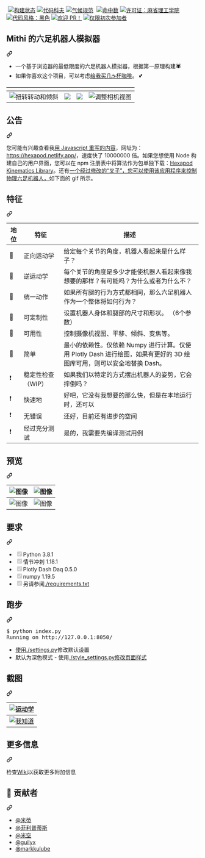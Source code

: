 <div class="Box-sc-g0xbh4-0 bJMeLZ js-snippet-clipboard-copy-unpositioned" data-hpc="true"><article class="markdown-body entry-content container-lg" itemprop="text"><p dir="auto"><a href="https://ko-fi.com/minimithi" rel="nofollow"><img src="https://camo.githubusercontent.com/90ac03aad89b65ee2121c53fb6df5b97745907b559a7e71779fa73cfdc9f2afc/68747470733a2f2f696d672e736869656c64732e696f2f62616467652f4275792532306d652532302d636f66666565212d6f72616e67652e7376673f6c6f676f3d6275792d6d652d612d636f6666656526636f6c6f723d373935353438" alt="" data-canonical-src="https://img.shields.io/badge/Buy%20me%20-coffee!-orange.svg?logo=buy-me-a-coffee&amp;color=795548" style="max-width: 100%;"></a>
<a href="https://travis-ci.com/github/mithi/hexapod-robot-simulator" rel="nofollow"><img src="https://camo.githubusercontent.com/5a6608edf0300e93742005a08f10728b19bf0684938818b00ebe99f36e929037/68747470733a2f2f7472617669732d63692e636f6d2f6d697468692f68657861706f642d726f626f742d73696d756c61746f722e7376673f6272616e63683d6d6173746572" alt="构建状态" data-canonical-src="https://travis-ci.com/mithi/hexapod-robot-simulator.svg?branch=master" style="max-width: 100%;"></a>
<a href="https://codecov.io/gh/mithi/hexapod-robot-simulator" rel="nofollow"><img src="https://camo.githubusercontent.com/969c233f6a8df6fbd31c326fb2fcdc7837a9a7a504bb1e385ad374e9ce8c12f5/68747470733a2f2f636f6465636f762e696f2f67682f6d697468692f68657861706f642d726f626f742d73696d756c61746f722f6272616e63682f6d61737465722f67726170682f62616467652e737667" alt="代码科夫" data-canonical-src="https://codecov.io/gh/mithi/hexapod-robot-simulator/branch/master/graph/badge.svg" style="max-width: 100%;"></a>
<a href="https://codeclimate.com/github/mithi/hexapod-robot-simulator" rel="nofollow"><img src="https://camo.githubusercontent.com/281f234df6b91518a4f275dd1f5ecf9006dea1ec624976327775ed0c016647a8/68747470733a2f2f636f6465636c696d6174652e636f6d2f6769746875622f6d697468692f68657861706f642d726f626f742d73696d756c61746f722f6261646765732f6770612e737667" alt="气候规范" data-canonical-src="https://codeclimate.com/github/mithi/hexapod-robot-simulator/badges/gpa.svg" style="max-width: 100%;"></a>
<a href="https://codeclimate.com/github/mithi/hexapod-robot-simulator/trends/technical_debt" rel="nofollow"><img src="https://camo.githubusercontent.com/7a58ba32bdc82edac3cc6a62b3b0a3ae5d4a8665216a85f2e10e66b8aeb7000e/68747470733a2f2f696d672e736869656c64732e696f2f636f6465636c696d6174652f746563682d646562742f6d697468692f68657861706f642d726f626f742d73696d756c61746f72" alt="" data-canonical-src="https://img.shields.io/codeclimate/tech-debt/mithi/hexapod-robot-simulator" style="max-width: 100%;"></a>
<a href="https://hits.dwyl.com/mithi/hexapod-robot-simulator" rel="nofollow"><img src="https://camo.githubusercontent.com/f5eb544390fd2a7dd2e9e74d172571613812ec4ed56f2ab55f15355f53da503b/68747470733a2f2f686974732e6477796c2e636f6d2f6d697468692f68657861706f642d726f626f742d73696d756c61746f722e737667" alt="命中数" data-canonical-src="https://hits.dwyl.com/mithi/hexapod-robot-simulator.svg" style="max-width: 100%;"></a>
<a href="/mithi/hexapod-robot-simulator/blob/master/LICENSE"><img src="https://camo.githubusercontent.com/a4426cbe5c21edb002526331c7a8fbfa089e84a550567b02a0d829a98b136ad0/68747470733a2f2f696d672e736869656c64732e696f2f62616467652f4c6963656e73652d4d49542d79656c6c6f772e737667" alt="许可证：麻省理工学院" data-canonical-src="https://img.shields.io/badge/License-MIT-yellow.svg" style="max-width: 100%;"></a>
<a href="https://github.com/psf/black"><img src="https://camo.githubusercontent.com/7d770c433d6198d89f8c1e2f187b904a9721d176259d0e97157337741cc8e837/68747470733a2f2f696d672e736869656c64732e696f2f62616467652f636f64652532307374796c652d626c61636b2d3030303030302e737667" alt="代码风格：黑色" data-canonical-src="https://img.shields.io/badge/code%20style-black-000000.svg" style="max-width: 100%;"></a>
<a href="https://github.com/mithi/hexapod-robot-simulator/issues?q=is%3Aissue+is%3Aopen+label%3A%22help+wanted%22"><img src="https://camo.githubusercontent.com/489f459c64087aac7a803f4c42dfcaef879b823fd8beae82a9cb84de2383203b/68747470733a2f2f696d672e736869656c64732e696f2f62616467652f636f6e747269627574696f6e732d77656c636f6d652d6f72616e67652e7376673f7374796c653d666c6174" alt="欢迎 PR！" data-canonical-src="https://img.shields.io/badge/contributions-welcome-orange.svg?style=flat" style="max-width: 100%;"></a>
<a href="https://www.firsttimersonly.com/" rel="nofollow"><img src="https://camo.githubusercontent.com/d838c4a669d235d26bb9248e9ecc26399634e3409d6ab8807649a96a1516b6f1/68747470733a2f2f696d672e736869656c64732e696f2f62616467652f66697273742d2d74696d6572732d2d6f6e6c792d667269656e646c792d626c756576696f6c65742e7376673f7374796c653d666c6174" alt="仅限初次参加者" data-canonical-src="https://img.shields.io/badge/first--timers--only-friendly-blueviolet.svg?style=flat" style="max-width: 100%;"></a></p>
<div class="markdown-heading" dir="auto"><h1 tabindex="-1" class="heading-element" dir="auto"><font style="vertical-align: inherit;"><font style="vertical-align: inherit;">Mithi 的六足机器人模拟器</font></font></h1><a id="user-content-mithis-hexapod-robot-simulator" class="anchor" aria-label="永久链接：Mithi 的六足机器人模拟器" href="#mithis-hexapod-robot-simulator"><svg class="octicon octicon-link" viewBox="0 0 16 16" version="1.1" width="16" height="16" aria-hidden="true"><path d="m7.775 3.275 1.25-1.25a3.5 3.5 0 1 1 4.95 4.95l-2.5 2.5a3.5 3.5 0 0 1-4.95 0 .751.751 0 0 1 .018-1.042.751.751 0 0 1 1.042-.018 1.998 1.998 0 0 0 2.83 0l2.5-2.5a2.002 2.002 0 0 0-2.83-2.83l-1.25 1.25a.751.751 0 0 1-1.042-.018.751.751 0 0 1-.018-1.042Zm-4.69 9.64a1.998 1.998 0 0 0 2.83 0l1.25-1.25a.751.751 0 0 1 1.042.018.751.751 0 0 1 .018 1.042l-1.25 1.25a3.5 3.5 0 1 1-4.95-4.95l2.5-2.5a3.5 3.5 0 0 1 4.95 0 .751.751 0 0 1-.018 1.042.751.751 0 0 1-1.042.018 1.998 1.998 0 0 0-2.83 0l-2.5 2.5a1.998 1.998 0 0 0 0 2.83Z"></path></svg></a></div>
<ul dir="auto">
<li><font style="vertical-align: inherit;"><font style="vertical-align: inherit;">一个基于浏览器的最低限度的六足机器人模拟器，根据第一原理构建🕷️</font></font></li>
<li><font style="vertical-align: inherit;"><font style="vertical-align: inherit;">如果你喜欢这个项目，可以考虑</font></font><a href="https://ko-fi.com/minimithi" rel="nofollow"><font style="vertical-align: inherit;"><font style="vertical-align: inherit;">给我买几☕杯咖啡</font></font></a><font style="vertical-align: inherit;"><font style="vertical-align: inherit;">。 💕</font></font></li>
</ul>
<table>
<thead>
<tr>
<th></th>
<th></th>
<th></th>
<th></th>
</tr>
</thead>
<tbody>
<tr>
<td><animated-image data-catalyst=""><a target="_blank" rel="noopener noreferrer nofollow" href="https://camo.githubusercontent.com/bf6ce2a46938ef1925335adf7487f8d994fb4a1289da17a3db771ff29aafaa3c/68747470733a2f2f6d697468692e6769746875622e696f2f726f626f746963732d626c6f672f726f626f742d6f6e6c792d78312e676966" data-target="animated-image.originalLink"><img src="https://camo.githubusercontent.com/bf6ce2a46938ef1925335adf7487f8d994fb4a1289da17a3db771ff29aafaa3c/68747470733a2f2f6d697468692e6769746875622e696f2f726f626f746963732d626c6f672f726f626f742d6f6e6c792d78312e676966" alt="扭转转动和倾斜" data-canonical-src="https://mithi.github.io/robotics-blog/robot-only-x1.gif" style="max-width: 100%; display: inline-block;" data-target="animated-image.originalImage"></a>
      <span class="AnimatedImagePlayer" data-target="animated-image.player" hidden="">
        <a data-target="animated-image.replacedLink" class="AnimatedImagePlayer-images" href="https://camo.githubusercontent.com/bf6ce2a46938ef1925335adf7487f8d994fb4a1289da17a3db771ff29aafaa3c/68747470733a2f2f6d697468692e6769746875622e696f2f726f626f746963732d626c6f672f726f626f742d6f6e6c792d78312e676966" target="_blank">
          

<td><animated-image data-catalyst="" style="width: 550px;"><a target="_blank" rel="noopener noreferrer nofollow" href="https://camo.githubusercontent.com/a59e98dc093836a2719e765561e1d69e5151270ea51089637e6315190f045367/68747470733a2f2f6d697468692e6769746875622e696f2f726f626f746963732d626c6f672f76322d68657861706f642d312e676966" data-target="animated-image.originalLink"><img src="https://camo.githubusercontent.com/a59e98dc093836a2719e765561e1d69e5151270ea51089637e6315190f045367/68747470733a2f2f6d697468692e6769746875622e696f2f726f626f746963732d626c6f672f76322d68657861706f642d312e676966" data-canonical-src="https://mithi.github.io/robotics-blog/v2-hexapod-1.gif" style="max-width: 100%; display: inline-block;" data-target="animated-image.originalImage"></a>
 
<td><animated-image data-catalyst="" style="width: 500px;"><a target="_blank" rel="noopener noreferrer nofollow" href="https://camo.githubusercontent.com/1842022ef273268a92af91fd6e08dd015dd334c7ac0959d27f823bf8cc38161b/68747470733a2f2f6d697468692e6769746875622e696f2f726f626f746963732d626c6f672f76322d68657861706f642d322e676966" data-target="animated-image.originalLink"><img src="https://camo.githubusercontent.com/1842022ef273268a92af91fd6e08dd015dd334c7ac0959d27f823bf8cc38161b/68747470733a2f2f6d697468692e6769746875622e696f2f726f626f746963732d626c6f672f76322d68657861706f642d322e676966" data-canonical-src="https://mithi.github.io/robotics-blog/v2-hexapod-2.gif" style="max-width: 100%; display: inline-block;" data-target="animated-image.originalImage"></a>
  
<td><animated-image data-catalyst=""><a target="_blank" rel="noopener noreferrer nofollow" href="https://camo.githubusercontent.com/dfe987bdfe7aef0dc939e236784fa3e58c340f7b37bb17c9a9224123cb078426/68747470733a2f2f6d697468692e6769746875622e696f2f726f626f746963732d626c6f672f726f626f742d6f6e6c792d78332e676966" data-target="animated-image.originalLink"><img src="https://camo.githubusercontent.com/dfe987bdfe7aef0dc939e236784fa3e58c340f7b37bb17c9a9224123cb078426/68747470733a2f2f6d697468692e6769746875622e696f2f726f626f746963732d626c6f672f726f626f742d6f6e6c792d78332e676966" alt="调整相机视图" data-canonical-src="https://mithi.github.io/robotics-blog/robot-only-x3.gif" style="max-width: 100%; display: inline-block;" data-target="animated-image.originalImage"></a>

</tr>
</tbody>
</table>
<div class="markdown-heading" dir="auto"><h1 tabindex="-1" class="heading-element" dir="auto"><font style="vertical-align: inherit;"><font style="vertical-align: inherit;">公告</font></font></h1><a id="user-content-announcement" class="anchor" aria-label="永久链接：公告" href="#announcement"><svg class="octicon octicon-link" viewBox="0 0 16 16" version="1.1" width="16" height="16" aria-hidden="true"><path d="m7.775 3.275 1.25-1.25a3.5 3.5 0 1 1 4.95 4.95l-2.5 2.5a3.5 3.5 0 0 1-4.95 0 .751.751 0 0 1 .018-1.042.751.751 0 0 1 1.042-.018 1.998 1.998 0 0 0 2.83 0l2.5-2.5a2.002 2.002 0 0 0-2.83-2.83l-1.25 1.25a.751.751 0 0 1-1.042-.018.751.751 0 0 1-.018-1.042Zm-4.69 9.64a1.998 1.998 0 0 0 2.83 0l1.25-1.25a.751.751 0 0 1 1.042.018.751.751 0 0 1 .018 1.042l-1.25 1.25a3.5 3.5 0 1 1-4.95-4.95l2.5-2.5a3.5 3.5 0 0 1 4.95 0 .751.751 0 0 1-.018 1.042.751.751 0 0 1-1.042.018 1.998 1.998 0 0 0-2.83 0l-2.5 2.5a1.998 1.998 0 0 0 0 2.83Z"></path></svg></a></div>
<p dir="auto"><font style="vertical-align: inherit;"><font style="vertical-align: inherit;">您可能有兴趣查看我</font></font><a href="http://github.com/mithi/hexapod"><font style="vertical-align: inherit;"><font style="vertical-align: inherit;">用 Javascript 重写的内容</font></font></a><font style="vertical-align: inherit;"><font style="vertical-align: inherit;">，网址为：</font></font><a href="https://hexapod.netlify.app/" rel="nofollow"><font style="vertical-align: inherit;"><font style="vertical-align: inherit;">https://hexapod.netlify.app/</font></font></a><font style="vertical-align: inherit;"><font style="vertical-align: inherit;">，速度快了 10000000 倍。如果您想使用 Node 构建自己的用户界面，您可以在 npm 注册表中将算法作为包单独下载：</font></font><a href="https://github.com/mithi/hexapod-kinematics-library"><font style="vertical-align: inherit;"><font style="vertical-align: inherit;">Hexapod Kinematics Library</font></font></a><font style="vertical-align: inherit;"><font style="vertical-align: inherit;">。还有</font></font><a href="https://github.com/mithi/hexapod-irl"><font style="vertical-align: inherit;"><font style="vertical-align: inherit;">一个经过修改的“叉子”，您可以使用该应用程序来控制物理六足机器人，</font></font></a><font style="vertical-align: inherit;"><font style="vertical-align: inherit;">如下面的 gif 所示。</font></font></p>
<p align="center" dir="auto">

</p>
<div class="markdown-heading" dir="auto"><h1 tabindex="-1" class="heading-element" dir="auto"><font style="vertical-align: inherit;"><font style="vertical-align: inherit;">特征</font></font></h1><a id="user-content-features" class="anchor" aria-label="永久链接：特点" href="#features"><svg class="octicon octicon-link" viewBox="0 0 16 16" version="1.1" width="16" height="16" aria-hidden="true"><path d="m7.775 3.275 1.25-1.25a3.5 3.5 0 1 1 4.95 4.95l-2.5 2.5a3.5 3.5 0 0 1-4.95 0 .751.751 0 0 1 .018-1.042.751.751 0 0 1 1.042-.018 1.998 1.998 0 0 0 2.83 0l2.5-2.5a2.002 2.002 0 0 0-2.83-2.83l-1.25 1.25a.751.751 0 0 1-1.042-.018.751.751 0 0 1-.018-1.042Zm-4.69 9.64a1.998 1.998 0 0 0 2.83 0l1.25-1.25a.751.751 0 0 1 1.042.018.751.751 0 0 1 .018 1.042l-1.25 1.25a3.5 3.5 0 1 1-4.95-4.95l2.5-2.5a3.5 3.5 0 0 1 4.95 0 .751.751 0 0 1-.018 1.042.751.751 0 0 1-1.042.018 1.998 1.998 0 0 0-2.83 0l-2.5 2.5a1.998 1.998 0 0 0 0 2.83Z"></path></svg></a></div>
<table>
<thead>
<tr>
<th><font style="vertical-align: inherit;"><font style="vertical-align: inherit;">地位</font></font></th>
<th><font style="vertical-align: inherit;"><font style="vertical-align: inherit;">特征</font></font></th>
<th><font style="vertical-align: inherit;"><font style="vertical-align: inherit;">描述</font></font></th>
</tr>
</thead>
<tbody>
<tr>
<td><font style="vertical-align: inherit;"><font style="vertical-align: inherit;">🎉</font></font></td>
<td><font style="vertical-align: inherit;"><font style="vertical-align: inherit;">正向运动学</font></font></td>
<td><font style="vertical-align: inherit;"><font style="vertical-align: inherit;">给定每个关节的角度，机器人看起来是什么样子？</font></font></td>
</tr>
<tr>
<td><font style="vertical-align: inherit;"><font style="vertical-align: inherit;">🎉</font></font></td>
<td><font style="vertical-align: inherit;"><font style="vertical-align: inherit;">逆运动学</font></font></td>
<td><font style="vertical-align: inherit;"><font style="vertical-align: inherit;">每个关节的角度是多少才能使机器人看起来像我想要的那样？有可能吗？为什么或者为什么不？</font></font></td>
</tr>
<tr>
<td><font style="vertical-align: inherit;"><font style="vertical-align: inherit;">🎉</font></font></td>
<td><font style="vertical-align: inherit;"><font style="vertical-align: inherit;">统一动作</font></font></td>
<td><font style="vertical-align: inherit;"><font style="vertical-align: inherit;">如果所有腿的行为方式都相同，那么六足机器人作为一个整体将如何行为？</font></font></td>
</tr>
<tr>
<td><font style="vertical-align: inherit;"><font style="vertical-align: inherit;">🎉</font></font></td>
<td><font style="vertical-align: inherit;"><font style="vertical-align: inherit;">可定制性</font></font></td>
<td><font style="vertical-align: inherit;"><font style="vertical-align: inherit;">设置机器人身体和腿部的尺寸和形状。 （6个参数）</font></font></td>
</tr>
<tr>
<td><font style="vertical-align: inherit;"><font style="vertical-align: inherit;">🎉</font></font></td>
<td><font style="vertical-align: inherit;"><font style="vertical-align: inherit;">可用性</font></font></td>
<td><font style="vertical-align: inherit;"><font style="vertical-align: inherit;">控制摄像机视图、平移、倾斜、变焦等。</font></font></td>
</tr>
<tr>
<td><font style="vertical-align: inherit;"><font style="vertical-align: inherit;">🎉</font></font></td>
<td><font style="vertical-align: inherit;"><font style="vertical-align: inherit;">简单</font></font></td>
<td><font style="vertical-align: inherit;"><font style="vertical-align: inherit;">最小的依赖性。仅依赖 Numpy 进行计算。仅使用 Plotly Dash 进行绘图，如果有更好的 3D 绘图库可用，则可以安全地替换 Dash。</font></font></td>
</tr>
<tr>
<td><font style="vertical-align: inherit;"><font style="vertical-align: inherit;">❗</font></font></td>
<td><font style="vertical-align: inherit;"><font style="vertical-align: inherit;">稳定性检查（WIP）</font></font></td>
<td><font style="vertical-align: inherit;"><font style="vertical-align: inherit;">如果我们以特定的方式摆出机器人的姿势，它会摔倒吗？</font></font></td>
</tr>
<tr>
<td><font style="vertical-align: inherit;"><font style="vertical-align: inherit;">❗</font></font></td>
<td><font style="vertical-align: inherit;"><font style="vertical-align: inherit;">快速地</font></font></td>
<td><font style="vertical-align: inherit;"><font style="vertical-align: inherit;">好吧，它没有我想要的那么快，但是在本地运行时，还可以</font></font></td>
</tr>
<tr>
<td><font style="vertical-align: inherit;"><font style="vertical-align: inherit;">❗</font></font></td>
<td><font style="vertical-align: inherit;"><font style="vertical-align: inherit;">无错误</font></font></td>
<td><font style="vertical-align: inherit;"><font style="vertical-align: inherit;">还好，目前还有进步的空间</font></font></td>
</tr>
<tr>
<td><font style="vertical-align: inherit;"><font style="vertical-align: inherit;">❗</font></font></td>
<td><font style="vertical-align: inherit;"><font style="vertical-align: inherit;">经过充分测试</font></font></td>
<td><font style="vertical-align: inherit;"><font style="vertical-align: inherit;">是的，我需要先编译测试用例</font></font></td>
</tr>
</tbody>
</table>
<div class="markdown-heading" dir="auto"><h2 tabindex="-1" class="heading-element" dir="auto"><font style="vertical-align: inherit;"><font style="vertical-align: inherit;">预览</font></font></h2><a id="user-content-preview" class="anchor" aria-label="永久链接：预览" href="#preview"><svg class="octicon octicon-link" viewBox="0 0 16 16" version="1.1" width="16" height="16" aria-hidden="true"><path d="m7.775 3.275 1.25-1.25a3.5 3.5 0 1 1 4.95 4.95l-2.5 2.5a3.5 3.5 0 0 1-4.95 0 .751.751 0 0 1 .018-1.042.751.751 0 0 1 1.042-.018 1.998 1.998 0 0 0 2.83 0l2.5-2.5a2.002 2.002 0 0 0-2.83-2.83l-1.25 1.25a.751.751 0 0 1-1.042-.018.751.751 0 0 1-.018-1.042Zm-4.69 9.64a1.998 1.998 0 0 0 2.83 0l1.25-1.25a.751.751 0 0 1 1.042.018.751.751 0 0 1 .018 1.042l-1.25 1.25a3.5 3.5 0 1 1-4.95-4.95l2.5-2.5a3.5 3.5 0 0 1 4.95 0 .751.751 0 0 1-.018 1.042.751.751 0 0 1-1.042.018 1.998 1.998 0 0 0-2.83 0l-2.5 2.5a1.998 1.998 0 0 0 0 2.83Z"></path></svg></a></div>
<table>
<thead>
<tr>
<th><animated-image data-catalyst=""><a target="_blank" rel="noopener noreferrer nofollow" href="https://camo.githubusercontent.com/1d47f0e907a299137d9dc179807ec640b279805481e975c2a5fa3377c94dc182/68747470733a2f2f6d697468692e6769746875622e696f2f726f626f746963732d626c6f672f76322d696b2d75692e676966" data-target="animated-image.originalLink"><img src="https://camo.githubusercontent.com/1d47f0e907a299137d9dc179807ec640b279805481e975c2a5fa3377c94dc182/68747470733a2f2f6d697468692e6769746875622e696f2f726f626f746963732d626c6f672f76322d696b2d75692e676966" alt="图像" data-canonical-src="https://mithi.github.io/robotics-blog/v2-ik-ui.gif" style="max-width: 100%; display: inline-block;" data-target="animated-image.originalImage"></a>

<th><animated-image data-catalyst=""><a target="_blank" rel="noopener noreferrer nofollow" href="https://camo.githubusercontent.com/ba8a4abab2efae89bb8cfacf75f49c280b575ba9f4d866051514bf0a96975937/68747470733a2f2f6d697468692e6769746875622e696f2f726f626f746963732d626c6f672f76322d6b696e656d61746963732d75692e676966" data-target="animated-image.originalLink"><img src="https://camo.githubusercontent.com/ba8a4abab2efae89bb8cfacf75f49c280b575ba9f4d866051514bf0a96975937/68747470733a2f2f6d697468692e6769746875622e696f2f726f626f746963732d626c6f672f76322d6b696e656d61746963732d75692e676966" alt="图像" data-canonical-src="https://mithi.github.io/robotics-blog/v2-kinematics-ui.gif" style="max-width: 100%; display: inline-block;" data-target="animated-image.originalImage"></a>
      <span class="AnimatedImagePlayer" data-target="animated-image.player" hidden="">
        <a data-target="animated-image.replacedLink" class="AnimatedImagePlayer-images" href="https://camo.githubusercontent.com/ba8a4abab2efae89bb8cfacf75f49c280b575ba9f4d866051514bf0a96975937/68747470733a2f2f6d697468692e6769746875622e696f2f726f626f746963732d626c6f672f76322d6b696e656d61746963732d75692e676966" target="_blank">
          
 </th>
</tr>
</thead>
<tbody>
<tr>
<td><animated-image data-catalyst=""><a target="_blank" rel="noopener noreferrer nofollow" href="https://camo.githubusercontent.com/07b53303ec0005ad678d6b723b299e9459e06cdcf6760271f694c4fc33ce2955/68747470733a2f2f6d697468692e6769746875622e696f2f726f626f746963732d626c6f672f55492d312e676966" data-target="animated-image.originalLink"><img src="https://camo.githubusercontent.com/07b53303ec0005ad678d6b723b299e9459e06cdcf6760271f694c4fc33ce2955/68747470733a2f2f6d697468692e6769746875622e696f2f726f626f746963732d626c6f672f55492d312e676966" alt="图像" data-canonical-src="https://mithi.github.io/robotics-blog/UI-1.gif" style="max-width: 100%; display: inline-block;" data-target="animated-image.originalImage"></a>
</td>
<td><animated-image data-catalyst=""><a target="_blank" rel="noopener noreferrer nofollow" href="https://camo.githubusercontent.com/f96c3d9914bb6cd5411515c4b37a948684956da7634a972712bb0dd152195f3f/68747470733a2f2f6d697468692e6769746875622e696f2f726f626f746963732d626c6f672f55492d322e676966" data-target="animated-image.originalLink"><img src="https://camo.githubusercontent.com/f96c3d9914bb6cd5411515c4b37a948684956da7634a972712bb0dd152195f3f/68747470733a2f2f6d697468692e6769746875622e696f2f726f626f746963732d626c6f672f55492d322e676966" alt="图像" data-canonical-src="https://mithi.github.io/robotics-blog/UI-2.gif" style="max-width: 100%; display: inline-block;" data-target="animated-image.originalImage"></a>
      <span class="AnimatedImagePlayer" data-target="animated-image.player" hidden="">
        <a data-target="animated-image.replacedLink" class="AnimatedImagePlayer-images" href="https://camo.githubusercontent.com/f96c3d9914bb6cd5411515c4b37a948684956da7634a972712bb0dd152195f3f/68747470733a2f2f6d697468692e6769746875622e696f2f726f626f746963732d626c6f672f55492d322e676966" target="_blank">
          
</td>
</tr>
</tbody>
</table>
<div class="markdown-heading" dir="auto"><h2 tabindex="-1" class="heading-element" dir="auto"><font style="vertical-align: inherit;"><font style="vertical-align: inherit;">要求</font></font></h2><a id="user-content-requirements" class="anchor" aria-label="永久链接：要求" href="#requirements"><svg class="octicon octicon-link" viewBox="0 0 16 16" version="1.1" width="16" height="16" aria-hidden="true"><path d="m7.775 3.275 1.25-1.25a3.5 3.5 0 1 1 4.95 4.95l-2.5 2.5a3.5 3.5 0 0 1-4.95 0 .751.751 0 0 1 .018-1.042.751.751 0 0 1 1.042-.018 1.998 1.998 0 0 0 2.83 0l2.5-2.5a2.002 2.002 0 0 0-2.83-2.83l-1.25 1.25a.751.751 0 0 1-1.042-.018.751.751 0 0 1-.018-1.042Zm-4.69 9.64a1.998 1.998 0 0 0 2.83 0l1.25-1.25a.751.751 0 0 1 1.042.018.751.751 0 0 1 .018 1.042l-1.25 1.25a3.5 3.5 0 1 1-4.95-4.95l2.5-2.5a3.5 3.5 0 0 1 4.95 0 .751.751 0 0 1-.018 1.042.751.751 0 0 1-1.042.018 1.998 1.998 0 0 0-2.83 0l-2.5 2.5a1.998 1.998 0 0 0 0 2.83Z"></path></svg></a></div>
<ul class="contains-task-list">
<li class="task-list-item"><input type="checkbox" id="" disabled="" class="task-list-item-checkbox" checked=""><font style="vertical-align: inherit;"><font style="vertical-align: inherit;">Python 3.8.1</font></font></li>
<li class="task-list-item"><input type="checkbox" id="" disabled="" class="task-list-item-checkbox" checked=""><font style="vertical-align: inherit;"><font style="vertical-align: inherit;">情节冲刺 1.18.1</font></font></li>
<li class="task-list-item"><input type="checkbox" id="" disabled="" class="task-list-item-checkbox" checked=""><font style="vertical-align: inherit;"><font style="vertical-align: inherit;">Plotly Dash Daq 0.5.0</font></font></li>
<li class="task-list-item"><input type="checkbox" id="" disabled="" class="task-list-item-checkbox" checked=""><font style="vertical-align: inherit;"><font style="vertical-align: inherit;">numpy 1.19.5</font></font></li>
<li class="task-list-item"><input type="checkbox" id="" disabled="" class="task-list-item-checkbox" checked=""><font style="vertical-align: inherit;"><font style="vertical-align: inherit;">另请参阅</font></font><a href="/mithi/hexapod-robot-simulator/blob/master/requirements.txt"><font style="vertical-align: inherit;"><font style="vertical-align: inherit;">./requirements.txt</font></font></a></li>
</ul>
<div class="markdown-heading" dir="auto"><h2 tabindex="-1" class="heading-element" dir="auto"><font style="vertical-align: inherit;"><font style="vertical-align: inherit;">跑步</font></font></h2><a id="user-content-run" class="anchor" aria-label="永久链接： 运行" href="#run"><svg class="octicon octicon-link" viewBox="0 0 16 16" version="1.1" width="16" height="16" aria-hidden="true"><path d="m7.775 3.275 1.25-1.25a3.5 3.5 0 1 1 4.95 4.95l-2.5 2.5a3.5 3.5 0 0 1-4.95 0 .751.751 0 0 1 .018-1.042.751.751 0 0 1 1.042-.018 1.998 1.998 0 0 0 2.83 0l2.5-2.5a2.002 2.002 0 0 0-2.83-2.83l-1.25 1.25a.751.751 0 0 1-1.042-.018.751.751 0 0 1-.018-1.042Zm-4.69 9.64a1.998 1.998 0 0 0 2.83 0l1.25-1.25a.751.751 0 0 1 1.042.018.751.751 0 0 1 .018 1.042l-1.25 1.25a3.5 3.5 0 1 1-4.95-4.95l2.5-2.5a3.5 3.5 0 0 1 4.95 0 .751.751 0 0 1-.018 1.042.751.751 0 0 1-1.042.018 1.998 1.998 0 0 0-2.83 0l-2.5 2.5a1.998 1.998 0 0 0 0 2.83Z"></path></svg></a></div>
<div class="highlight highlight-source-shell notranslate position-relative overflow-auto" dir="auto"><pre>$ python index.py
Running on http://127.0.0.1:8050/</pre><div class="zeroclipboard-container">

  </div></div>
<ul dir="auto">
<li><font style="vertical-align: inherit;"><a href="/mithi/hexapod-robot-simulator/blob/master/settings.py"><font style="vertical-align: inherit;">使用./settings.py</font></a><font style="vertical-align: inherit;">修改默认设置</font></font><a href="/mithi/hexapod-robot-simulator/blob/master/settings.py"><font style="vertical-align: inherit;"></font></a></li>
<li><font style="vertical-align: inherit;"><font style="vertical-align: inherit;">默认为深色模式 - 使用</font></font><a href="/mithi/hexapod-robot-simulator/blob/master/style_settings.py"><font style="vertical-align: inherit;"><font style="vertical-align: inherit;">./style_settings.py修改页面样式</font></font></a></li>
</ul>
<div class="markdown-heading" dir="auto"><h2 tabindex="-1" class="heading-element" dir="auto"><font style="vertical-align: inherit;"><font style="vertical-align: inherit;">截图</font></font></h2><a id="user-content-screenshots" class="anchor" aria-label="永久链接：屏幕截图" href="#screenshots"><svg class="octicon octicon-link" viewBox="0 0 16 16" version="1.1" width="16" height="16" aria-hidden="true"><path d="m7.775 3.275 1.25-1.25a3.5 3.5 0 1 1 4.95 4.95l-2.5 2.5a3.5 3.5 0 0 1-4.95 0 .751.751 0 0 1 .018-1.042.751.751 0 0 1 1.042-.018 1.998 1.998 0 0 0 2.83 0l2.5-2.5a2.002 2.002 0 0 0-2.83-2.83l-1.25 1.25a.751.751 0 0 1-1.042-.018.751.751 0 0 1-.018-1.042Zm-4.69 9.64a1.998 1.998 0 0 0 2.83 0l1.25-1.25a.751.751 0 0 1 1.042.018.751.751 0 0 1 .018 1.042l-1.25 1.25a3.5 3.5 0 1 1-4.95-4.95l2.5-2.5a3.5 3.5 0 0 1 4.95 0 .751.751 0 0 1-.018 1.042.751.751 0 0 1-1.042.018 1.998 1.998 0 0 0-2.83 0l-2.5 2.5a1.998 1.998 0 0 0 0 2.83Z"></path></svg></a></div>
<table>
<thead>
<tr>
<th><a target="_blank" rel="noopener noreferrer nofollow" href="https://camo.githubusercontent.com/9c6b429af2caf444c2a1bcfeeb6311beef9dc9ff502bd02c38a296eeb500b650/68747470733a2f2f6d697468692e6769746875622e696f2f726f626f746963732d626c6f672f76322d6b696e656d61746963732d73637265656e73686f742e706e67"><img src="https://camo.githubusercontent.com/9c6b429af2caf444c2a1bcfeeb6311beef9dc9ff502bd02c38a296eeb500b650/68747470733a2f2f6d697468692e6769746875622e696f2f726f626f746963732d626c6f672f76322d6b696e656d61746963732d73637265656e73686f742e706e67" alt="运动学" data-canonical-src="https://mithi.github.io/robotics-blog/v2-kinematics-screenshot.png" style="max-width: 100%;"></a></th>
</tr>
</thead>
<tbody>
<tr>
<td><a target="_blank" rel="noopener noreferrer nofollow" href="https://camo.githubusercontent.com/d18bdd6ddc653bffd3c3cf0911e8c5344df4628afbe901341f4ff247be2de88b/68747470733a2f2f6d697468692e6769746875622e696f2f726f626f746963732d626c6f672f76322d696b2d73637265656e73686f742e706e67"><img src="https://camo.githubusercontent.com/d18bdd6ddc653bffd3c3cf0911e8c5344df4628afbe901341f4ff247be2de88b/68747470733a2f2f6d697468692e6769746875622e696f2f726f626f746963732d626c6f672f76322d696b2d73637265656e73686f742e706e67" alt="我知道" data-canonical-src="https://mithi.github.io/robotics-blog/v2-ik-screenshot.png" style="max-width: 100%;"></a></td>
</tr>
</tbody>
</table>
<div class="markdown-heading" dir="auto"><h2 tabindex="-1" class="heading-element" dir="auto"><font style="vertical-align: inherit;"><font style="vertical-align: inherit;">更多信息</font></font></h2><a id="user-content-more-information" class="anchor" aria-label="永久链接：更多信息" href="#more-information"><svg class="octicon octicon-link" viewBox="0 0 16 16" version="1.1" width="16" height="16" aria-hidden="true"><path d="m7.775 3.275 1.25-1.25a3.5 3.5 0 1 1 4.95 4.95l-2.5 2.5a3.5 3.5 0 0 1-4.95 0 .751.751 0 0 1 .018-1.042.751.751 0 0 1 1.042-.018 1.998 1.998 0 0 0 2.83 0l2.5-2.5a2.002 2.002 0 0 0-2.83-2.83l-1.25 1.25a.751.751 0 0 1-1.042-.018.751.751 0 0 1-.018-1.042Zm-4.69 9.64a1.998 1.998 0 0 0 2.83 0l1.25-1.25a.751.751 0 0 1 1.042.018.751.751 0 0 1 .018 1.042l-1.25 1.25a3.5 3.5 0 1 1-4.95-4.95l2.5-2.5a3.5 3.5 0 0 1 4.95 0 .751.751 0 0 1-.018 1.042.751.751 0 0 1-1.042.018 1.998 1.998 0 0 0-2.83 0l-2.5 2.5a1.998 1.998 0 0 0 0 2.83Z"></path></svg></a></div>
<p dir="auto"><font style="vertical-align: inherit;"><font style="vertical-align: inherit;">检查</font></font><a href="https://github.com/mithi/hexapod-robot-simulator/wiki/Notes"><font style="vertical-align: inherit;"><font style="vertical-align: inherit;">Wiki</font></font></a><font style="vertical-align: inherit;"><font style="vertical-align: inherit;">以获取更多附加信息</font></font></p>
<div class="markdown-heading" dir="auto"><h2 tabindex="-1" class="heading-element" dir="auto"><font style="vertical-align: inherit;"><font style="vertical-align: inherit;">🤗 贡献者</font></font></h2><a id="user-content--contributors" class="anchor" aria-label="永久链接：🤗 贡献者" href="#-contributors"><svg class="octicon octicon-link" viewBox="0 0 16 16" version="1.1" width="16" height="16" aria-hidden="true"><path d="m7.775 3.275 1.25-1.25a3.5 3.5 0 1 1 4.95 4.95l-2.5 2.5a3.5 3.5 0 0 1-4.95 0 .751.751 0 0 1 .018-1.042.751.751 0 0 1 1.042-.018 1.998 1.998 0 0 0 2.83 0l2.5-2.5a2.002 2.002 0 0 0-2.83-2.83l-1.25 1.25a.751.751 0 0 1-1.042-.018.751.751 0 0 1-.018-1.042Zm-4.69 9.64a1.998 1.998 0 0 0 2.83 0l1.25-1.25a.751.751 0 0 1 1.042.018.751.751 0 0 1 .018 1.042l-1.25 1.25a3.5 3.5 0 1 1-4.95-4.95l2.5-2.5a3.5 3.5 0 0 1 4.95 0 .751.751 0 0 1-.018 1.042.751.751 0 0 1-1.042.018 1.998 1.998 0 0 0-2.83 0l-2.5 2.5a1.998 1.998 0 0 0 0 2.83Z"></path></svg></a></div>
<ul dir="auto">
<li><a href="https://github.com/mithi/"><font style="vertical-align: inherit;"><font style="vertical-align: inherit;">@米蒂</font></font></a></li>
<li><a href="https://github.com/philippeitis/"><font style="vertical-align: inherit;"><font style="vertical-align: inherit;">@菲利普蒂斯</font></font></a></li>
<li><a href="https://github.com/mikong/"><font style="vertical-align: inherit;"><font style="vertical-align: inherit;">@米空</font></font></a></li>
<li><a href="https://github.com/guilyx"><font style="vertical-align: inherit;"><font style="vertical-align: inherit;">@guilyx</font></font></a></li>
<li><a href="https://github.com/markkulube"><font style="vertical-align: inherit;"><font style="vertical-align: inherit;">@markkulube</font></font></a></li>
</ul>
<p dir="auto"><a target="_blank" rel="noopener noreferrer nofollow" href="https://camo.githubusercontent.com/02064201e542a24b52f087f6200fb68b08c4528fff0354dfeaf03bcb44cdf7e3/68747470733a2f2f696d672e736869656c64732e696f2f6769746875622f6c6173742d636f6d6d69742f6d697468692f68657861706f642d726f626f742d73696d756c61746f72"><img src="https://camo.githubusercontent.com/02064201e542a24b52f087f6200fb68b08c4528fff0354dfeaf03bcb44cdf7e3/68747470733a2f2f696d672e736869656c64732e696f2f6769746875622f6c6173742d636f6d6d69742f6d697468692f68657861706f642d726f626f742d73696d756c61746f72" alt="" data-canonical-src="https://img.shields.io/github/last-commit/mithi/hexapod-robot-simulator" style="max-width: 100%;"></a>
<a target="_blank" rel="noopener noreferrer nofollow" href="https://camo.githubusercontent.com/acbcd8b752d4b637a7286e334b1ab28aabb6141ef5bbb1cb37cfed6eb56eecdd/68747470733a2f2f696d672e736869656c64732e696f2f6769746875622f636f6d6d69742d61637469766974792f792f6d697468692f68657861706f642d726f626f742d73696d756c61746f72"><img src="https://camo.githubusercontent.com/acbcd8b752d4b637a7286e334b1ab28aabb6141ef5bbb1cb37cfed6eb56eecdd/68747470733a2f2f696d672e736869656c64732e696f2f6769746875622f636f6d6d69742d61637469766974792f792f6d697468692f68657861706f642d726f626f742d73696d756c61746f72" alt="" data-canonical-src="https://img.shields.io/github/commit-activity/y/mithi/hexapod-robot-simulator" style="max-width: 100%;"></a>
<a target="_blank" rel="noopener noreferrer nofollow" href="https://camo.githubusercontent.com/e1351cb4f4d9ff677dd78eb8568518d29d6dc906f16930db0899599429b11071/68747470733a2f2f696d672e736869656c64732e696f2f6769746875622f6c616e6775616765732f636f64652d73697a652f6d697468692f68657861706f642d726f626f742d73696d756c61746f723f636f6c6f723d79656c6c6f77"><img src="https://camo.githubusercontent.com/e1351cb4f4d9ff677dd78eb8568518d29d6dc906f16930db0899599429b11071/68747470733a2f2f696d672e736869656c64732e696f2f6769746875622f6c616e6775616765732f636f64652d73697a652f6d697468692f68657861706f642d726f626f742d73696d756c61746f723f636f6c6f723d79656c6c6f77" alt="" data-canonical-src="https://img.shields.io/github/languages/code-size/mithi/hexapod-robot-simulator?color=yellow" style="max-width: 100%;"></a>
<a target="_blank" rel="noopener noreferrer nofollow" href="https://camo.githubusercontent.com/8f2e88c8d4d65ed085d55e9f1e0157f527505c879587ebd0f2b90b0a24c124ce/68747470733a2f2f696d672e736869656c64732e696f2f6769746875622f7265706f2d73697a652f6d697468692f68657861706f642d726f626f742d73696d756c61746f723f636f6c6f723d76696f6c6574"><img src="https://camo.githubusercontent.com/8f2e88c8d4d65ed085d55e9f1e0157f527505c879587ebd0f2b90b0a24c124ce/68747470733a2f2f696d672e736869656c64732e696f2f6769746875622f7265706f2d73697a652f6d697468692f68657861706f642d726f626f742d73696d756c61746f723f636f6c6f723d76696f6c6574" alt="" data-canonical-src="https://img.shields.io/github/repo-size/mithi/hexapod-robot-simulator?color=violet" style="max-width: 100%;"></a>
<a target="_blank" rel="noopener noreferrer nofollow" href="https://camo.githubusercontent.com/da9853f59e67849440ca7f272dc377640e71731127f37772813ba054f79538cc/68747470733a2f2f746f6b65692e72732f62312f6769746875622f6d697468692f68657861706f642d726f626f742d73696d756c61746f723f63617465676f72793d626c616e6b73"><img src="https://camo.githubusercontent.com/da9853f59e67849440ca7f272dc377640e71731127f37772813ba054f79538cc/68747470733a2f2f746f6b65692e72732f62312f6769746875622f6d697468692f68657861706f642d726f626f742d73696d756c61746f723f63617465676f72793d626c616e6b73" alt="" data-canonical-src="https://tokei.rs/b1/github/mithi/hexapod-robot-simulator?category=blanks" style="max-width: 100%;"></a>
<a target="_blank" rel="noopener noreferrer nofollow" href="https://camo.githubusercontent.com/5811e30d38e122806b3d97dd473eaefa2e3310838aeff8160dfc5b2a9acc3c63/68747470733a2f2f746f6b65692e72732f62312f6769746875622f6d697468692f68657861706f642d726f626f742d73696d756c61746f723f63617465676f72793d6c696e6573"><img src="https://camo.githubusercontent.com/5811e30d38e122806b3d97dd473eaefa2e3310838aeff8160dfc5b2a9acc3c63/68747470733a2f2f746f6b65692e72732f62312f6769746875622f6d697468692f68657861706f642d726f626f742d73696d756c61746f723f63617465676f72793d6c696e6573" alt="" data-canonical-src="https://tokei.rs/b1/github/mithi/hexapod-robot-simulator?category=lines" style="max-width: 100%;"></a>
<a target="_blank" rel="noopener noreferrer nofollow" href="https://camo.githubusercontent.com/38578167f65b86efce99709f88faa4c9b8e5ec7d67e4df078897fb979ca1eac5/68747470733a2f2f746f6b65692e72732f62312f6769746875622f6d697468692f68657861706f642d726f626f742d73696d756c61746f723f63617465676f72793d66696c6573"><img src="https://camo.githubusercontent.com/38578167f65b86efce99709f88faa4c9b8e5ec7d67e4df078897fb979ca1eac5/68747470733a2f2f746f6b65692e72732f62312f6769746875622f6d697468692f68657861706f642d726f626f742d73696d756c61746f723f63617465676f72793d66696c6573" alt="" data-canonical-src="https://tokei.rs/b1/github/mithi/hexapod-robot-simulator?category=files" style="max-width: 100%;"></a>
<a target="_blank" rel="noopener noreferrer nofollow" href="https://camo.githubusercontent.com/5df3474b8888b2cde7d035571cfdccf37c28323a5b0ae4fb4fcdbe94e3998520/68747470733a2f2f746f6b65692e72732f62312f6769746875622f6d697468692f68657861706f642d726f626f742d73696d756c61746f723f63617465676f72793d636f6d6d656e7473"><img src="https://camo.githubusercontent.com/5df3474b8888b2cde7d035571cfdccf37c28323a5b0ae4fb4fcdbe94e3998520/68747470733a2f2f746f6b65692e72732f62312f6769746875622f6d697468692f68657861706f642d726f626f742d73696d756c61746f723f63617465676f72793d636f6d6d656e7473" alt="" data-canonical-src="https://tokei.rs/b1/github/mithi/hexapod-robot-simulator?category=comments" style="max-width: 100%;"></a>
<a target="_blank" rel="noopener noreferrer nofollow" href="https://camo.githubusercontent.com/3f25f7c7a558ffbc09cab26baa1a00069d66e0dafa08e922e8761a6733a422fa/68747470733a2f2f746f6b65692e72732f62312f6769746875622f6d697468692f68657861706f642d726f626f742d73696d756c61746f723f63617465676f72793d636f6465"><img src="https://camo.githubusercontent.com/3f25f7c7a558ffbc09cab26baa1a00069d66e0dafa08e922e8761a6733a422fa/68747470733a2f2f746f6b65692e72732f62312f6769746875622f6d697468692f68657861706f642d726f626f742d73696d756c61746f723f63617465676f72793d636f6465" alt="" data-canonical-src="https://tokei.rs/b1/github/mithi/hexapod-robot-simulator?category=code" style="max-width: 100%;"></a>
<a target="_blank" rel="noopener noreferrer nofollow" href="https://camo.githubusercontent.com/6b3de993820e510913268afb877cb76770c1ae74aa40b0d8dce657db3c662ebe/68747470733a2f2f696d672e736869656c64732e696f2f6769746875622f6c616e6775616765732f746f702f6d697468692f68657861706f642d726f626f742d73696d756c61746f72"><img src="https://camo.githubusercontent.com/6b3de993820e510913268afb877cb76770c1ae74aa40b0d8dce657db3c662ebe/68747470733a2f2f696d672e736869656c64732e696f2f6769746875622f6c616e6775616765732f746f702f6d697468692f68657861706f642d726f626f742d73696d756c61746f72" alt="" data-canonical-src="https://img.shields.io/github/languages/top/mithi/hexapod-robot-simulator" style="max-width: 100%;"></a></p>
</article></div>
